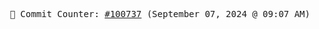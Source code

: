 <p align="center">
    <samp>
        📮 Commit Counter: <a href="https://github.com/Javascript-void0/Javascript-void0/commits/main">#100737</a> (September 07, 2024 @ 09:07 AM)
    </samp>
</p>